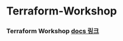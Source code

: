 # Terraform-Workshop

### Terraform Workshop [docs 링크](https://github.com/EstebanHan/Terraform-Workshop/tree/main/DOCSS)